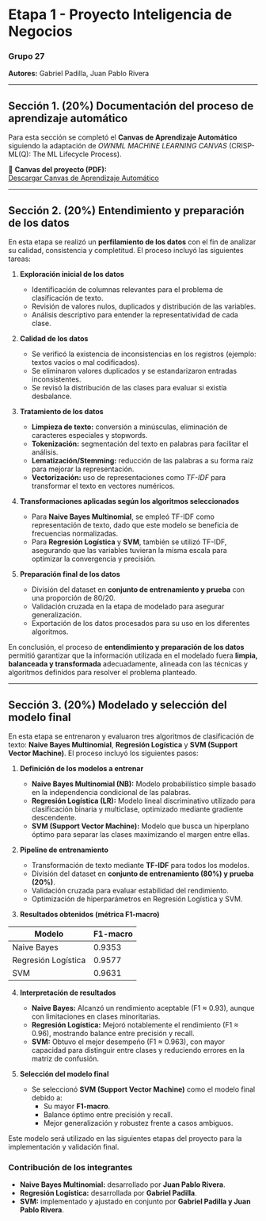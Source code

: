 # Etapa 1 - Proyecto Inteligencia de Negocios  
### Grupo 27  
**Autores:** Gabriel Padilla, Juan Pablo Rivera  

---

## Sección 1. (20%) Documentación del proceso de aprendizaje automático  

Para esta sección se completó el **Canvas de Aprendizaje Automático** siguiendo la adaptación de *OWNML MACHINE LEARNING CANVAS* (CRISP-ML(Q): The ML Lifecycle Process).  

📎 **Canvas del proyecto (PDF):**  
[Descargar Canvas de Aprendizaje Automático](./canvas_model.pdf)

---


## Sección 2. (20%) Entendimiento y preparación de los datos

En esta etapa se realizó un **perfilamiento de los datos** con el fin de analizar su calidad, consistencia y completitud. El proceso incluyó las siguientes tareas:

1. **Exploración inicial de los datos**  
   - Identificación de columnas relevantes para el problema de clasificación de texto.  
   - Revisión de valores nulos, duplicados y distribución de las variables.  
   - Análisis descriptivo para entender la representatividad de cada clase.

2. **Calidad de los datos**  
   - Se verificó la existencia de inconsistencias en los registros (ejemplo: textos vacíos o mal codificados).  
   - Se eliminaron valores duplicados y se estandarizaron entradas inconsistentes.  
   - Se revisó la distribución de las clases para evaluar si existía desbalance.

3. **Tratamiento de los datos**  
   - **Limpieza de texto:** conversión a minúsculas, eliminación de caracteres especiales y stopwords.  
   - **Tokenización:** segmentación del texto en palabras para facilitar el análisis.  
   - **Lematización/Stemming:** reducción de las palabras a su forma raíz para mejorar la representación.  
   - **Vectorización:** uso de representaciones como *TF-IDF* para transformar el texto en vectores numéricos.  

4. **Transformaciones aplicadas según los algoritmos seleccionados**  
   - Para **Naive Bayes Multinomial**, se empleó TF-IDF como representación de texto, dado que este modelo se beneficia de frecuencias normalizadas.  
   - Para **Regresión Logística** y **SVM**, también se utilizó TF-IDF, asegurando que las variables tuvieran la misma escala para optimizar la convergencia y precisión.  

5. **Preparación final de los datos**  
   - División del dataset en **conjunto de entrenamiento y prueba** con una proporción de 80/20.  
   - Validación cruzada en la etapa de modelado para asegurar generalización.  
   - Exportación de los datos procesados para su uso en los diferentes algoritmos.  

En conclusión, el proceso de **entendimiento y preparación de los datos** permitió garantizar que la información utilizada en el modelado fuera **limpia, balanceada y transformada** adecuadamente, alineada con las técnicas y algoritmos definidos para resolver el problema planteado.

---

## Sección 3. (20%) Modelado y selección del modelo final

En esta etapa se entrenaron y evaluaron tres algoritmos de clasificación de texto: **Naive Bayes Multinomial**, **Regresión Logística** y **SVM (Support Vector Machine)**. El proceso incluyó los siguientes pasos:

1. **Definición de los modelos a entrenar**
   - **Naive Bayes Multinomial (NB):** Modelo probabilístico simple basado en la independencia condicional de las palabras.  
   - **Regresión Logística (LR):** Modelo lineal discriminativo utilizado para clasificación binaria y multiclase, optimizado mediante gradiente descendente.  
   - **SVM (Support Vector Machine):** Modelo que busca un hiperplano óptimo para separar las clases maximizando el margen entre ellas.

2. **Pipeline de entrenamiento**
   - Transformación de texto mediante **TF-IDF** para todos los modelos.  
   - División del dataset en **conjunto de entrenamiento (80%) y prueba (20%)**.  
   - Validación cruzada para evaluar estabilidad del rendimiento.  
   - Optimización de hiperparámetros en Regresión Logística y SVM.  

3. **Resultados obtenidos (métrica F1-macro)**

| Modelo               | F1-macro |
|-----------------------|----------|
| Naive Bayes          | 0.9353   |
| Regresión Logística  | 0.9577   |
| SVM                  | 0.9631   |

4. **Interpretación de resultados**
   - **Naive Bayes:** Alcanzó un rendimiento aceptable (F1 ≈ 0.93), aunque con limitaciones en clases minoritarias.  
   - **Regresión Logística:** Mejoró notablemente el rendimiento (F1 ≈ 0.96), mostrando balance entre precisión y recall.  
   - **SVM:** Obtuvo el mejor desempeño (F1 ≈ 0.963), con mayor capacidad para distinguir entre clases y reduciendo errores en la matriz de confusión.

5. **Selección del modelo final**
   - Se seleccionó **SVM (Support Vector Machine)** como el modelo final debido a:
     - Su mayor **F1-macro**.  
     - Balance óptimo entre precisión y recall.  
     - Mejor generalización y robustez frente a casos ambiguos.  

Este modelo será utilizado en las siguientes etapas del proyecto para la implementación y validación final.

### Contribución de los integrantes
- **Naive Bayes Multinomial:** desarrollado por **Juan Pablo Rivera**.  
- **Regresión Logística:** desarrollada por **Gabriel Padilla**.  
- **SVM:** implementado y ajustado en conjunto por **Gabriel Padilla y Juan Pablo Rivera**.
